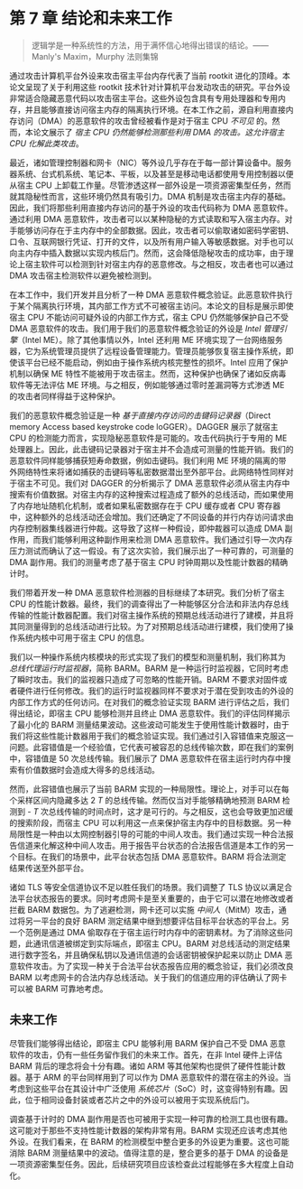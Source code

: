 # 第 7 章 结论和未来工作

> 逻辑学是一种系统性的方法，用于满怀信心地得出错误的结论。——Manly's Maxim，Murphy 法则集锦

通过攻击计算机平台外设来攻击宿主平台内存代表了当前 rootkit 进化的顶峰。本论文呈现了关于利用这些 rootkit 技术针对计算机平台发动攻击的研究。平台外设非常适合隐藏恶意代码以攻击宿主平台。这些外设包含具有专用处理器和专用内存，并且能够直接访问宿主内存的隔离执行环境。在本工作之前，源自利用直接内存访问（DMA）的恶意软件的攻击曾经被看作是对于宿主 CPU _不可见_ 的。然而，本论文展示了 _宿主 CPU 仍然能够检测那些利用 DMA 的攻击。这允许宿主 CPU 化解此类攻击_。

最近，诸如管理控制器和网卡（NIC）等外设几乎存在于每一部计算设备中。服务器系统、台式机系统、笔记本、平板，以及甚至是移动电话都使用专用控制器以便从宿主 CPU 上卸载工作量。尽管渗透这样一部外设是一项资源密集型任务，然而就其隐秘性而言，这些环境仍然具有吸引力。DMA 机制是攻击宿主内存的基础。因此，我们将那些利用直接内存访问的基于外设的攻击代码称为 DMA 恶意软件。通过利用 DMA 恶意软件，攻击者可以以某种隐秘的方式读取和写入宿主内存。对手能够访问存在于主内存中的全部数据。因此，攻击者可以偷取诸如密码学密钥、口令、互联网银行凭证、打开的文件，以及所有用户输入等敏感数据。对手也可以向主内存中插入数据以实现内核后门。然而，这会降低隐秘攻击的成功率，由于理论上宿主软件可以检测到针对宿主内存的恶意修改。与之相反，攻击者也可以通过 DMA 攻击宿主检测软件以避免被检测到。

在本工作中，我们开发并且分析了一种 DMA 恶意软件概念验证。此恶意软件执行于某个隔离执行环境，其内部工作方式不可被宿主访问。本论文的目标是展示即使宿主 CPU 不能访问可疑外设的内部工作方式，宿主 CPU 仍然能够保护自己不受 DMA 恶意软件的攻击。我们用于我们的恶意软件概念验证的外设是 _Intel 管理引擎_（Intel ME）。除了其他事情以外，Intel 还利用 ME 环境实现了一台网络服务器，它为系统管理员提供了远程设备管理能力。管理员能够恢复宿主操作系统，即使该平台已经不能启动，例如由于操作系统内核完整性的损坏。Intel 应用了保护机制以确保 ME 特性不能被用于攻击宿主。然而，这种保护也确保了诸如反病毒软件等无法评估 ME 环境。与之相反，例如能够通过零时差漏洞等方式渗透 ME 的攻击者同样得益于这种保护。

我们的恶意软件概念验证是一种 _基于直接内存访问的击键码记录器_（Direct memory Access based keystroke code loGGER）。DAGGER 展示了就宿主 CPU 的检测能力而言，实现隐秘恶意软件是可能的。攻击代码执行于专用的 ME 处理器上。因此，此击键码记录器对于宿主并不会造成可测量的性能开销。我们的恶意软件同样能够捕获短寿命数据，例如击键码。我们利用 ME 环境的隔离的带外网络特性来将诸如捕获的击键码等私密数据潜出至外部平台。此网络特性同样对于宿主不可见。我们对 DAGGER 的分析揭示了 DMA 恶意软件必须从宿主内存中搜索有价值数据。对宿主内存的这种搜索过程造成了额外的总线活动，而如果使用了内存地址随机化机制，或者如果私密数据存在于 CPU 缓存或者 CPU 寄存器中，这种额外的总线活动还会增加。我们还确定了不同设备的并行内存访问请求由内存控制器集线器进行仲裁。这导致了这样一种假设，即仲裁器可以造成 DMA 副作用，而我们能够利用这种副作用来检测 DMA 恶意软件。我们通过引导一次内存压力测试而确认了这一假设。有了这次实验，我们展示出了一种可靠的，可测量的 DMA 副作用。我们的测量考虑了基于宿主 CPU 时钟周期以及性能计数器的精确计时。

我们带着开发一种 DMA 恶意软件检测器的目标继续了本研究。我们分析了宿主 CPU 的性能计数器。最终，我们的调查得出了一种能够区分合法和非法内存总线传输的性能计数器配置。我们对宿主操作系统的预期总线活动进行了建模，并且将其同测量得到的总线活动进行比较。为了对预期总线活动进行建模，我们使用了操作系统内核中可用于宿主 CPU 的信息。

我们以一种操作系统内核模块的形式实现了我们的模型和测量机制，我们称其为 _总线代理运行时监视器_，简称 BARM。BARM 是一种运行时监视器，它同时考虑了瞬时攻击。我们的监视器只造成了可忽略的性能开销。BARM 不要求对固件或者硬件进行任何修改。我们的运行时监视器同样不要求对于潜在受到攻击的外设的内部工作方式的任何访问。在对我们的概念验证实现 BARM 进行评估之后，我们得出结论，即宿主 CPU 能够检测并且终止 DMA 恶意软件。我们的评估同样揭示了最小化的 BARM 测量结果波动。这些波动可能发生于使用性能计数器时，由于我们将这些性能计数器用于我们的概念验证实现。我们通过引入容错值来克服这一问题。此容错值是一个经验值，它代表可被容忍的总线传输次数，即在我们的案例中，容错值是 50 次总线传输。我们展示了 DMA 恶意软件在宿主运行时内存中搜索有价值数据时会造成大得多的总线活动。

然而，此容错值也展示了当前 BARM 实现的一种局限性。理论上，对手可以在每个采样区间内隐藏多达 2 _T_ 的总线传输。然而仅当对手能够精确地预测 BARM 检测到 - _T_ 次总线传输的时间点时，这才是可行的。与之相反，这也会导致更加迟缓的搜索阶段，而宿主 CPU 可以利用这一点来保护宿主内存中的目标数据。另一种局限性是一种由以太网控制器引导的可能的中间人攻击。我们通过实现一种合法报告信道来化解这种中间人攻击。用于报告平台状态的合法报告信道是本工作的另一个目标。在我们的场景中，此平台状态包括 DMA 恶意软件。BARM 将合法测定结果传送至外部平台。

诸如 TLS 等安全信道协议不足以胜任我们的场景。我们调整了 TLS 协议以满足合法平台状态报告的要求。同时考虑网卡是至关重要的，由于它可以潜在地修改或者拦截 BARM 数据包。为了逃避检测，网卡还可以实施 _中间人_（MitM）攻击，通过将另一平台的良好 BARM 测定结果中继到想要评估目标平台状态的平台上。另一个范例是通过 DMA 偷取存在于宿主运行时内存中的密钥素材。为了消除这些问题，此通讯信道被绑定到实际端点，即宿主 CPU。BARM 对总线活动的测定结果进行数字签名，并且确保私钥以及通讯信道的会话密钥被保护起来以防止 DMA 恶意软件攻击。为了实现一种关于合法平台状态报告应用的概念验证，我们必须改良 BARM 以考虑网卡的合法内存总线活动。关于我们的信道应用的评估确认了网卡可以被 BARM 可靠地考虑。

## 未来工作

尽管我们能够得出结论，即宿主 CPU 能够利用 BARM 保护自己不受 DMA 恶意软件的攻击，仍有一些任务留作我们的未来工作。首先，在非 Intel 硬件上评估 BARM 背后的理念将会十分有趣。诸如 ARM 等其他架构也提供了硬件性能计数器。基于 ARM 的平台同样用到了可以作为 DMA 恶意软件的潜在宿主的外设。当考虑到这些平台在其设计中广泛使用 _系统芯片_（SoC）时，这变得特别有趣。因此，位于相同设备封装或者芯片之中的外设可以被用于实现系统后门。

调查基于计时的 DMA 副作用是否也可被用于实现一种可靠的检测工具也很有趣。这可能对于那些不支持性能计数器的架构非常有用。BARM 实现还应该考虑其他外设。在我们看来，在 BARM 的检测模型中整合更多的外设更为重要。这也可能消除 BARM 测量结果中的波动。值得注意的是，整合更多的基于 DMA 的设备是一项资源密集型任务。因此，后续研究项目应该检查此过程能够在多大程度上自动化。

